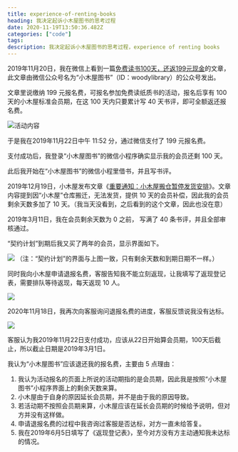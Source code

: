 ```yaml
---
title: experience-of-renting-books
heading: 我决定起诉小木屋图书的思考过程
date: 2020-11-19T13:50:36.482Z
categories: ["code"]
tags: 
description: 我决定起诉小木屋图书的思考过程，experience of renting books
---
```



2019年11月20日，我在微信上看到一篇[免费读书100天，还返199元现金](https://mp.weixin.qq.com/s/HokczKiYlAwmm7mELhdJaw)的文章，此文章由微信公众号名为“小木屋图书”（ID：woodylibrary）的公众号发出。


文章里说缴纳 199 元报名费，可报名参加免费读纸质书的活动，报名后享有 100 天的小木屋标准会员期，在这 100 天内只要累计写 40 天书评，即可全额返还报名费。

![活动内容](https://gitee.com/smile365/blogimg/raw/master/sxy91/1605795725769.png)

于是我在2019年11月22日中午 11:52 分，通过微信支付了 199 元报名费。

支付成功后，我登录“小木屋图书”的微信小程序确实显示我的会员还剩 100 天。

此后我开始在“小木屋图书”的微信小程里借书，并且写书评。

2019年12月19日，小木屋发布文章《[重要通知：小木屋搬仓暂停发货安排](https://mp.weixin.qq.com/s/EPckVnPdzupkFel2yBjNpg)》。文章内容提到因“小木屋”仓库搬迁，无法发货，提供 10 天的会员补偿，因此我的会员剩余天数多加了 10 天。（我当天没看到，之后看到的这个文章，因此也没在意）

2019年3月11日，我在会员剩余天数为 0 之前， 写满了 40 条书评，并且全部审核通过。

“契约计划”到期后我又买了两年的会员，显示界面如下。

![](https://gitee.com/smile365/blogimg/raw/master/sxy91/1605800512403.png)
（注：“契约计划”的界面与上图一致，只有剩余天数和到期日期不一样。）

同时我向小木屋申请退报名费，客服告知我不能立刻返现，让我填写了返现登记表，需要排队等待返现，每天返现 10 人。

![](https://gitee.com/smile365/blogimg/raw/master/sxy91/1605797823764.png)


2020年11月18日，我再次向客服询问退报名费的进度，客服反馈说我没有达标。

![](https://gitee.com/smile365/blogimg/raw/master/sxy91/1605798188508.png)

客服认为我2019年11月22日支付成功，应该从22日开始算会员期，100天后截止，所以截止日期是2019年3月1日。

我认为“小木屋图书”应该退还我的报名费，主要由 5 点理由：

1. 我认为活动报名的页面上所说的活动期指的是会员期，因此我是按照“小木屋图书”小程序界面上的剩余天数来算。
2. 小木屋由于自身的原因延长会员期，并不是由于我的原因导致。
3. 若活动期不按照会员期来算，小木屋应该在延长会员期的时候给予说明，但对方并没有这样做。
4. 申请退报名费的过程中我咨询过客服是否达标，对方一直未给答复。
5. 我在2019年6月5日填写了《返现登记表》，至今对方没有方主动通知我未达标的情况。





